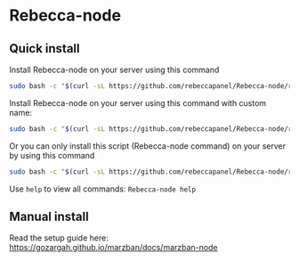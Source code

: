 # Rebecca-node

## Quick install
Install Rebecca-node on your server using this command
```bash
sudo bash -c "$(curl -sL https://github.com/rebeccapanel/Rebecca-node/raw/master/rebecca-node.sh)" @ install
```
Install Rebecca-node on your server using this command with custom name:
```bash
sudo bash -c "$(curl -sL https://github.com/rebeccapanel/Rebecca-node/raw/master/rebecca-node.sh)" @ install --name rebecca-node2
```
Or you can only install this script (Rebecca-node command) on your server by using this command
```bash
sudo bash -c "$(curl -sL https://github.com/rebeccapanel/Rebecca-node/raw/master/rebecca-node.sh)" @ install-script
```

Use `help` to view all commands:
```Rebecca-node help```


## Manual install
Read the setup guide here: https://gozargah.github.io/marzban/docs/marzban-node
